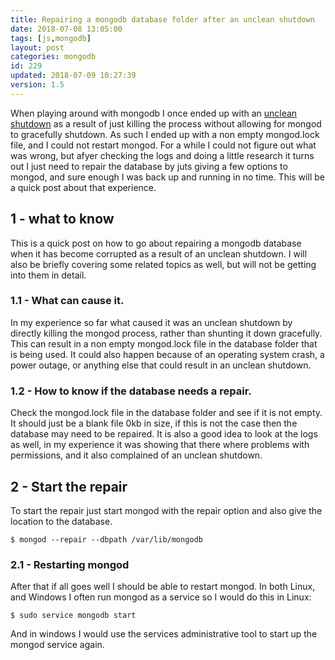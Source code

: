 ```yaml
---
title: Repairing a mongodb database folder after an unclean shutdown
date: 2018-07-08 13:05:00
tags: [js,mongodb]
layout: post
categories: mongodb
id: 229
updated: 2018-07-09 10:27:39
version: 1.5
---
```


When playing around with mongodb I once ended up with an [unclean shutdown](https://docs.mongodb.com/manual/tutorial/recover-data-following-unexpected-shutdown/) as a result of just killing the process without allowing for mongod to gracefully shutdown. As such I ended up with a non empty mongod.lock file, and I could not restart mongod. For a while I could not figure out what was wrong, but afyer checking the logs and doing a little research it turns out I just need to repair the database by juts giving a few options to mongod, and sure enough I was back up and running in no time. This will be a quick post about that experience.

<!-- more -->

## 1 - what to know

This is a quick post on how to go about repairing a mongodb database when it has become corrupted as a result of an unclean shutdown. I will also be briefly covering some related topics as well, but will not be getting into them in detail.

### 1.1 - What can cause it.

In my experience so far what caused it was an unclean shutdown by directly killing the mongod process, rather than shunting it down gracefully. This can result in a non empty mongod.lock file in the database folder that is being used. It could also happen because of an operating system crash, a power outage, or anything else that could result in an unclean shutdown.

### 1.2 - How to know if the database needs a repair.

Check the mongod.lock file in the database folder and see if it is not empty. It should just be a blank file 0kb in size, if this is not the case then the database may need to be repaired. It is also a good idea to look at the logs as well, in my experience it was showing that there where problems with permissions, and it also complained of an unclean shutdown.


## 2 - Start the repair

To start the repair just start mongod with the repair option and also give the location to the database.

```
$ mongod --repair --dbpath /var/lib/mongodb
```

### 2.1 - Restarting mongod

After that if all goes well I should be able to restart mongod. In both Linux, and Windows I often run mongod as a service so I would do this in Linux:

```
$ sudo service mongodb start
```

And in windows I would use the services administrative tool to start up the mongod service again.

